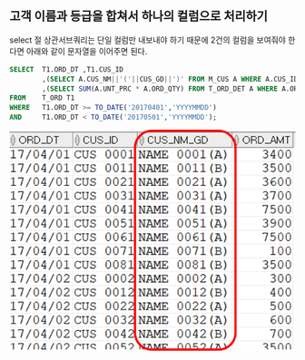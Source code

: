 ## 고객 이름과 등급을 합쳐서 하나의 컬럼으로 처리하기
select 절 상관서브쿼리는 단일 컬럼만 내보내야 하기 때문에 2건의 컬럼을 보여줘야 한다면 아래와 같이 문자열을 이어주면 된다.
```sql
SELECT  T1.ORD_DT ,T1.CUS_ID
        ,(SELECT A.CUS_NM||'('||CUS_GD||')' FROM M_CUS A WHERE A.CUS_ID = T1.CUS_ID) CUS_NM_GD
        ,(SELECT SUM(A.UNT_PRC * A.ORD_QTY) FROM T_ORD_DET A WHERE A.ORD_SEQ = T1.ORD_SEQ) ORD_AMT
FROM    T_ORD T1
WHERE   T1.ORD_DT >= TO_DATE('20170401','YYYYMMDD')
AND     T1.ORD_DT < TO_DATE('20170501','YYYYMMDD');
```
<img src="picture/그림36.png" height="60%"/>